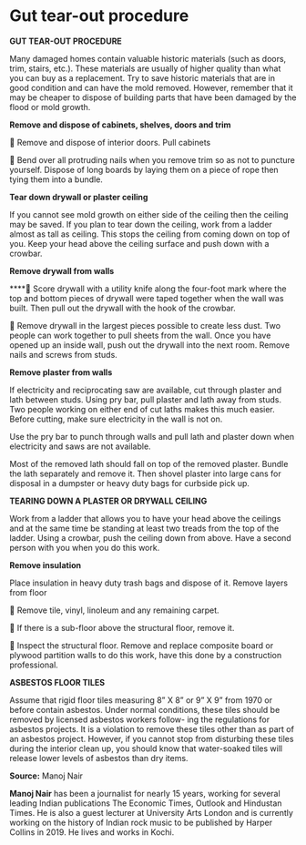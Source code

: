 # Gut tear-out procedure

**GUT TEAR-OUT PROCEDURE**

Many damaged homes contain valuable historic materials \(such as doors, trim, stairs, etc.\). These materials are usually of higher quality than what you can buy as a replacement. Try to save historic materials that are in good condition and can have the mold removed. However, remember that it may be cheaper to dispose of building parts that have been damaged by the flood or mold growth.

**Remove and dispose of cabinets, shelves, doors and trim** 

 Remove and dispose of interior doors. Pull cabinets 

 Bend over all protruding nails when you remove trim so as not to puncture yourself. Dispose of long boards by laying them on a piece of rope then tying them into a bundle. 

**Tear down drywall or plaster ceiling** 

If you cannot see mold growth on either side of the ceiling then the ceiling may be saved. If you plan to tear down the ceiling, work from a ladder almost as tall as ceiling. This stops the ceiling from coming down on top of you. Keep your head above the ceiling surface and push down with a crowbar. 

**Remove drywall from walls**

 **** Score drywall with a utility knife along the four-foot mark where the top and bottom pieces of drywall were taped together when the wall was built. Then pull out the drywall with the hook of the crowbar.

  Remove drywall in the largest pieces possible to create less dust. Two people can work together to pull sheets from the wall. Once you have opened up an inside wall, push out the drywall into the next room. Remove nails and screws from studs.

 **Remove plaster from walls** 

If electricity and reciprocating saw are available, cut through plaster and lath between studs. Using pry bar, pull plaster and lath away from studs. Two people working on either end of cut laths makes this much easier. Before cutting, make sure electricity in the wall is not on. 

Use the pry bar to punch through walls and pull lath and plaster down when electricity and saws are not available. 

Most of the removed lath should fall on top of the removed plaster. Bundle the lath separately and remove it. Then shovel plaster into large cans for disposal in a dumpster or heavy duty bags for curbside pick up. 

**TEARING DOWN A PLASTER OR DRYWALL CEILING**

 Work from a ladder that allows you to have your head above the ceilings and at the same time be standing at least two treads from the top of the ladder. Using a crowbar, push the ceiling down from above. Have a second person with you when you do this work.

**Remove insulation**

 Place insulation in heavy duty trash bags and dispose of it. Remove layers from floor

 Remove tile, vinyl, linoleum and any remaining carpet. 

 If there is a sub-floor above the structural floor, remove it.

 Inspect the structural floor. Remove and replace composite board or plywood partition walls to do this work, have this done by a construction professional.

**ASBESTOS FLOOR TILES**

 Assume that rigid floor tiles measuring 8” X 8” or 9” X 9” from 1970 or before contain asbestos. Under normal conditions, these tiles should be removed by licensed asbestos workers follow- ing the regulations for asbestos projects. It is a violation to remove these tiles other than as part of an asbestos project. However, if you cannot stop from disturbing these tiles during the interior clean up, you should know that water-soaked tiles will release lower levels of asbestos than dry items.

**Source:** Manoj Nair

**Manoj Nair** has been a journalist for nearly 15 years, working for several leading Indian publications The Economic Times, Outlook and Hindustan Times. He is also a guest lecturer at University Arts London and is currently working on the history of Indian rock music to be published by Harper Collins in 2019. He lives and works in Kochi.

